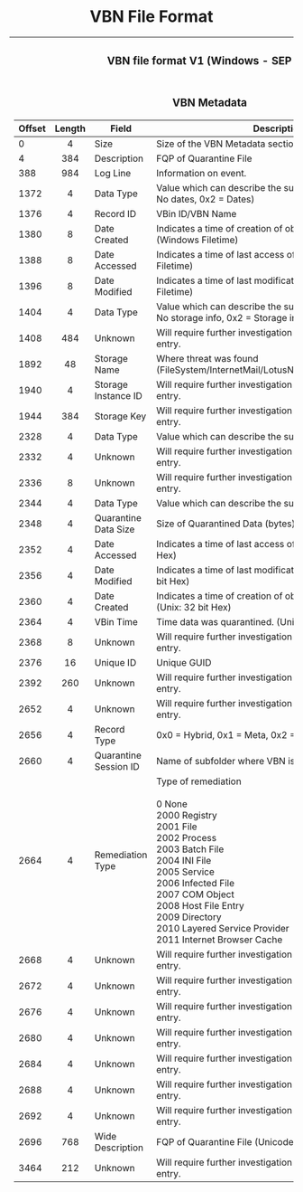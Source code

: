 <style>
h1 {
  text-align: center;
}

h2 {
  text-align: center;
}

h3 {
  text-align: center;
}

h4 {
  text-align: center;
}

h5 {
  text-align: center;
}
</style>

<p>
<h1>VBN File Format</h1>
</p>

<table width="1500">
<tr><th><h3>VBN file format V1 (Windows - SEP 11)</h3></th><th><h3>VBN file format V2 (Windows - SEP 12 +)</h3></th><th><h3>VBN file format V2 (Linux - SEP 12 +)</h3></th></tr>
<tr valign="top"><td>

<p align="center">
<h3>VBN Metadata</h3>
</p>

| Offset | Length | Field                 | Description                                                                              |
| ------ | :----: | --------------------- | ---------------------------------------------------------------------------------------- |
| 0      | 4      | Size                  | Size of the VBN Metadata section, 0xe5c                                                  |
| 4      | 384    | Description           | FQP of Quarantine File                                                                   |
| 388    | 984    | Log Line              | Information on event.                                                                    |
| 1372   | 4      | Data Type             | Value which can describe the subsequent data. (0x1 = No dates, 0x2 = Dates)              |
| 1376   | 4      | Record ID             | VBin ID/VBN Name                                                                         |
| 1380   | 8      | Date Created          | Indicates a time of creation of object on the file system. (Windows Filetime)            |
| 1388   | 8      | Date Accessed         | Indicates a time of last access of an object. (Windows Filetime)                         |
| 1396   | 8      | Date Modified         | Indicates a time of last modification of content. (Windows Filetime)                     |
| 1404   | 4      | Data Type             | Value which can describe the subsequent data. (0x0 = No storage info, 0x2 = Storage info |
| 1408   | 484    | Unknown               | Will require further investigation as to the purpose of this entry.                      |
| 1892   | 48     | Storage Name          | Where threat was found (FileSystem/InternetMail/LotusNotes/MicrosoftExchange)            |
| 1940   | 4      | Storage Instance ID   | Will require further investigation as to the purpose of this entry.                      |
| 1944   | 384    | Storage Key           | Will require further investigation as to the purpose of this entry.                      |
| 2328   | 4      | Data Type             | Value which can describe the subsequent data.                                            |
| 2332   | 4      | Unknown               | Will require further investigation as to the purpose of this entry.                      |
| 2336   | 8      | Unknown               | Will require further investigation as to the purpose of this entry.                      |
| 2344   | 4      | Data Type             | Value which can describe the subsequent data.                                            |
| 2348   | 4      | Quarantine Data Size  | Size of Quarantined Data (bytes)                                                         |
| 2352   | 4      | Date Accessed         | Indicates a time of last access of an object. (Unix: 32 bit Hex)                         |
| 2356   | 4      | Date Modified         | Indicates a time of last modification of content. (Unix: 32 bit Hex)                     |
| 2360   | 4      | Date Created          | Indicates a time of creation of object on the file system. (Unix: 32 bit Hex)            |
| 2364   | 4      | VBin Time             | Time data was quarantined. (Unix: 32 bit Hex)                                            |
| 2368   | 8      | Unknown               | Will require further investigation as to the purpose of this entry.                      |
| 2376   | 16     | Unique ID             | Unique GUID                                                                              |
| 2392   | 260    | Unknown               | Will require further investigation as to the purpose of this entry.                      |
| 2652   | 4      | Unknown               | Will require further investigation as to the purpose of this entry.                      |
| 2656   | 4      | Record Type           | 0x0 = Hybrid, 0x1 = Meta, 0x2 = Quarantine                                               |
| 2660   | 4      | Quarantine Session ID | Name of subfolder where VBN is stored                                                    |
| 2664   | 4      | Remediation Type      | Type of remediation<br><br>0 None<br>2000 Registry<br>2001 File<br>2002 Process<br>2003 Batch File<br>2004 INI File<br>2005 Service<br>2006 Infected File<br>2007 COM Object<br>2008 Host File Entry<br>2009 Directory<br>2010 Layered Service Provider<br>2011 Internet Browser Cache |
| 2668   | 4      | Unknown               | Will require further investigation as to the purpose of this entry.                      |
| 2672   | 4      | Unknown               | Will require further investigation as to the purpose of this entry.                      |
| 2676   | 4      | Unknown               | Will require further investigation as to the purpose of this entry.                      |
| 2680   | 4      | Unknown               | Will require further investigation as to the purpose of this entry.                      |
| 2684   | 4      | Unknown               | Will require further investigation as to the purpose of this entry.                      |
| 2688   | 4      | Unknown               | Will require further investigation as to the purpose of this entry.                      |
| 2692   | 4      | Unknown               | Will require further investigation as to the purpose of this entry.                      |
| 2696   | 768    | Wide Description      | FQP of Quarantine File (Unicode)                                                         |
| 3464   | 212    | Unknown               | Will require further investigation as to the purpose of this entry.                      |

</td><td>

<p align="center">
<h3>VBN Metadata</h3>
</p>

| Offset | Length | Field                 | Description                                                                              |
| ------ | :----: | --------------------- | ---------------------------------------------------------------------------------------- |
| 0      | 4      | Size                  | Size of the VBN Metadata section, 0x1290                                                 |
| 4      | 384    | Description           | FQP of Quarantine File                                                                   |
| 388    | 2048   | Log Line              | Information on event.                                                                    |
| 2436   | 4      | Data Type             | Value which can describe the subsequent data. (0x1 = No dates, 0x2 = Dates)              |
| 2440   | 4      | Record ID             | VBin ID/VBN Name                                                                         |
| 2444   | 8      | Date Created          | Indicates a time of creation of object on the file system. (Windows Filetime)            |
| 2452   | 8      | Date Accessed         | Indicates a time of last access of an object. (Windows Filetime)                         |
| 2460   | 8      | Date Modified         | Indicates a time of last modification of content. (Windows Filetime)                     |
| 2468   | 4      | Data Type             | Value which can describe the subsequent data. (0x0 = No storage info, 0x2 = Storage info |
| 2472   | 484    | Unknown               | Will require further investigation as to the purpose of this entry.                      |
| 2956   | 48     | Storage Name          | Where threat was found (FileSystem/InternetMail/LotusNotes/MicrosoftExchange)            |
| 3004   | 4      | Storage Instance ID   | Will require further investigation as to the purpose of this entry.                      |
| 3008   | 384    | Storage Key           | Will require further investigation as to the purpose of this entry.                      |
| 3392   | 4      | Data Type             | Value which can describe the subsequent data.                                            |
| 3396   | 4      | Unknown               | Will require further investigation as to the purpose of this entry.                      |
| 3400   | 8      | Unknown               | Will require further investigation as to the purpose of this entry.                      |
| 3408   | 4      | Data Type             | Value which can describe the subsequent data.                                            |
| 3412   | 4      | Quarantine Data Size  | Size of Quarantined Data (bytes)                                                         |
| 3416   | 4      | Date Accessed         | Indicates a time of last access of an object. (Unix: 32 bit Hex)                         |
| 3420   | 4      | Unknown               | Will require further investigation as to the purpose of this entry.                      |
| 3424   | 4      | Date Modified         | Indicates a time of last modification of content. (Unix: 32 bit Hex)                     |
| 3428   | 4      | Unknown               | Will require further investigation as to the purpose of this entry.                      |
| 3432   | 4      | Date Created          | Indicates a time of creation of object on the file system. (Unix: 32 bit Hex)            |
| 3436   | 4      | Unknown               | Will require further investigation as to the purpose of this entry.                      |
| 3440   | 4      | VBin Time             | Time data was quarantined. (Unix: 32 bit Hex)                                            |
| 3444   | 4      | Unknown               | Will require further investigation as to the purpose of this entry.                      |
| 3448   | 4      | Unknown               | Will require further investigation as to the purpose of this entry.                      |
| 3452   | 16     | Unique ID             | Unique GUID                                                                              |
| 3468   | 260    | Unknown               | Will require further investigation as to the purpose of this entry.                      |
| 3728   | 4      | Unknown               | Will require further investigation as to the purpose of this entry.                      |
| 3732   | 4      | Record Type           | 0x0 = Hybrid, 0x1 = Meta, 0x2 = Quarantine                                               |
| 3736   | 4      | Quarantine Session ID | Name of subfolder where VBN is stored                                                    |
| 3740   | 4      | Remediation Type      | Type of remediation<br><br>0 None<br>2000 Registry<br>2001 File<br>2002 Process<br>2003 Batch File<br>2004 INI File<br>2005 Service<br>2006 Infected File<br>2007 COM Object<br>2008 Host File Entry<br>2009 Directory<br>2010 Layered Service Provider<br>2011 Internet Browser Cache |
| 3744   | 4      | Unknown               | Will require further investigation as to the purpose of this entry.                      |
| 3748   | 4      | Unknown               | Will require further investigation as to the purpose of this entry.                      |
| 3752   | 4      | Unknown               | Will require further investigation as to the purpose of this entry.                      |
| 3756   | 4      | Unknown               | Will require further investigation as to the purpose of this entry.                      |
| 3760   | 4      | Unknown               | Will require further investigation as to the purpose of this entry.                      |
| 3764   | 4      | Unknown               | Will require further investigation as to the purpose of this entry.                      |
| 3768   | 4      | Unknown               | Will require further investigation as to the purpose of this entry.                      |
| 3772   | 768    | Wide Description      | FQP of Quarantine File (Unicode)                                                         |
| 4540   | 212    | Unknown               | Will require further investigation as to the purpose of this entry.                      |

</td><td>

<p align="center">
<h3>VBN Metadata &#42WIP</h3>
</p>

| Offset | Length | Field                 | Description                                                                              |
| ------ | :----: | --------------------- | ---------------------------------------------------------------------------------------- |
| 0      | 4      | Size                  | Size of the VBN Metadata section, 0x3afc                                                 |
| 4      | 4096   | Description           | FQP of Quarantine File                                                                   |
| 4100   | 1112   | Log Line              | Information on event.                                                                    |
| 5212   | 4      | Data Type             | Value which can describe the subsequent data. (0x1 = No dates, 0x2 = Dates)              |
| 5216   | 4      | Record ID             | VBin ID/VBN Name                                                                         |
| 5220   | 36     | Unknown               | Will require further investigation as to the purpose of this entry.                      |
| 5256   | 4      | Quarantine File Size  | Size of Quarantined File (bytes)                                                         |
| 5260   | 4      | Date Modified         | Indicates a time of last modification of content. (Unix: 32 bit Hex)                     |
| 5264   | 4      | Date Created          | Indicates a time of creation of object on the file system. (Unix: 32 bit Hex)            |
| 5268   | 4      | Date Accessed         | Indicates a time of last access of an object. (Unix: 32 bit Hex)                         |
| 5272   | 4      | VBin Time             | Time file was quarantined. (Unix: 32 bit Hex)                                            |
| 5276   | 4      | Data Type             | Value which can describe the subsequent data. (0x0 = No storage info, 0x2 = Storage info |
| 5280   | 452    | Unknown               | Will require further investigation as to the purpose of this entry.                      |
| 5732   | 48     | Storage Name          | Appears to always be FileSystem                                                          |
| 5780   | 4      | Storage Instance ID   | Will require further investigation as to the purpose of this entry.                      |
| 5784   | 4096   | Storage Key           | Will require further investigation as to the purpose of this entry.                      |
| 9880   | 4      | Data Type             | Value which can describe the subsequent data.                                            |
| 9884   | 16     | Unknown               | Will require further investigation as to the purpose of this entry.                      |
| 9900   | 36     | Unknown               | Will require further investigation as to the purpose of this entry.                      |
| 9936   | 4      | Quarantine Data Size  | Size of Quarantined Data (bytes)                                                         |
| 9940   | 4      | Date Created          | Indicates a time of creation of object on the file system. (Unix: 32 bit Hex)            |
| 9944   | 4      | Date Accessed         | Indicates a time of last access of an object. (Unix: 32 bit Hex)                         |
| 9948   | 4      | Date Modified         | Indicates a time of last modification of content. (Unix: 32 bit Hex)                     |
| 9952   | 4      | VBin Time             | Time data was quarantined. (Unix: 32 bit Hex)                                            |
| 9956   | 8      | Unknown               | Will require further investigation as to the purpose of this entry.                      |
| 9964   | 16     | Unique ID             | Unique GUID                                                                              |
| 9980   | 4096   | Unknown               | Will require further investigation as to the purpose of this entry.                      |
| 14076  | 4      | Unknown               | Will require further investigation as to the purpose of this entry.                      |
| 14080  | 4      | Record Type           | 0x0 = Hybrid, 0x1 = Meta, 0x2 = Quarantine                                               |
| 14084  | 4      | Quarantine Session ID | Name of subfolder where VBN is stored                                                    |
| 14088  | 4      | Remediation Type      | Type of remediation<br><br>0 None<br>2000 Registry<br>2001 File<br>2002 Process<br>2003 Batch File<br>2004 INI File<br>2005 Service<br>2006 Infected File<br>2007 COM Object<br>2008 Host File Entry<br>2009 Directory<br>2010 Layered Service Provider<br>2011 Internet Browser Cache |
| 14092  | 4      | Unknown               | Will require further investigation as to the purpose of this entry.                      |
| 14096  | 4      | Unknown               | Will require further investigation as to the purpose of this entry.                      |
| 14100  | 4      | Unknown               | Will require further investigation as to the purpose of this entry.                      |
| 14104  | 4      | Unknown               | Will require further investigation as to the purpose of this entry.                      |
| 14108  | 4      | Unknown               | Will require further investigation as to the purpose of this entry.                      |
| 14112  | 4      | Unknown               | Will require further investigation as to the purpose of this entry.                      |
| 14116  | 4      | Unknown               | Will require further investigation as to the purpose of this entry.                      |
| 14120  | 768    | Wide Description      | FQP of Quarantine File (Unicode)                                                         |
| 14888  | 212    | Unknown               | Will require further investigation as to the purpose of this entry.                      |


</td></tr></table>

<p>
<h2>The Record Type determines what comes next.</h2>
</p>

<table width="1750">
<tr><th><h3>Record Type 0<br>The following sections are XORed with 0x5A.</h3></th><th><h3>Record Type 1</h3></th><th><h3>Record Type 2<br>The following sections are XORed with 0x5A.</h3></th></tr>
<tr valign="top"><td>

### QData Location (Optional)

| Offset | Length           | Field                    | Description                                                         |
| ------ | :--------------: | ------------------------ | ------------------------------------------------------------------- |
| 0      | 8                | Header                   | QData location header, 00000006aaaa20ce                             |
| 8      | 8                | Data Offset              | Offset to start of quarantine data                                  |
| 16     | 8                | Data Size                | Size of quarantine data                                             |
| 24     | 4                | EOF                      | Size from end of quarantine data to EOF                             |
| 28     | Data Offset - 28 | Unknown                  | Will require further investigation as to the purpose of this entry. |

### Quarantine Data

| Offset | Length | Field | Description     |
| ------ | :----: | ----- | --------------- |
| 0      | Varies | Data  | Quarantine data |

### QData Info (Optional)

| Offset | Length               | Field           | Description                                      |
| ------ | :------------------: | --------------- | ------------------------------------------------ |
| 0      | 8                    | Header          | QData info header                                |
| 8      | 8                    | QData Info Size | Size of QData info                               |
| 16     | QData Info Size - 16 | QData           | Additional information about the quarantine data |

</td><td>

### Quarantine File Metadata

The quarantine file metadata appears to be in ASN.1 format. It is comprised of a series of tags.

| Code | Value Length | Extra Data                                                                        |
| ---- | :----------: | --------------------------------------------------------------------------------- |
| 0x01 | 1            | None                                                                              |
| 0x0A | 1            | None                                                                              |
| 0x03 | 4            | None                                                                              |
| 0x06 | 4            | None                                                                              |
| 0x04 | 8            | None                                                                              |
| 0x07 | 4            | NUL-terminated ASCII String (of length controlled by dword following 0x07 code)   |
| 0x08 | 4            | NUL-terminated Unicode String (of length controlled by dword following 0x08 code) |
| 0x09 | 4            | Container (of length controlled by dword following 0x09 code)                     |
| 0x0F | 16           | None                                                                              |
| 0x10 | 16           | None                                                                              |

</td><td>

### Quarantine Metadata

| Offset | Length  | Field                   | Description                                  |
| ------ | :-----: | ----------------------- | -------------------------------------------- |
| 0      | 8       | QM Header               | Header is always 0000000000000000            |
| 8      | 8       | QM Header Size          | Size, in bytes, of the QM header             |
| 16     | 8       | QM Size                 | Size, in bytes, of the QM                    |
| 24     | 8       | QM Size + Header Size   | Size, in bytes, of the QM and header         |
| 32     | 8       | End of QM to End of VBN | Size, in bytes, from end of QM to end of VBN |
| 40     | QM Size | Quarntine Metadata      | Quarantine Metadata                          |

The quarantine metadata appears to be in ASN.1 format. It is comprised of a series of tags.

### ASN.1 Tags

| Code | Value Length | Extra Data                                                                        |
| ---- | :----------: | --------------------------------------------------------------------------------- |
| 0x01 | 1            | None                                                                              |
| 0x0A | 1            | None                                                                              |
| 0x03 | 4            | None                                                                              |
| 0x06 | 4            | None                                                                              |
| 0x04 | 8            | None                                                                              |
| 0x07 | 4            | NUL-terminated ASCII String (of length controlled by dword following 0x07 code)   |
| 0x08 | 4            | NUL-terminated Unicode String (of length controlled by dword following 0x08 code) |
| 0x09 | 4            | Container (of length controlled by dword following 0x09 code)                     |
| 0x0F | 16           | None                                                                              |
| 0x10 | 16           | None                                                                              |


### Quarantine Info

| Offset | Length                      | Field                                  | Description                                                 |
| ------ | :-------------------------: | -------------------------------------- | ----------------------------------------------------------- |
| 0      | 1                           | Tag1                                   | Can be 0x03 or 0x06                                         |
| 1      | 4                           | Tag1 Value                             | Tag1 Value                                                  |
| 5      | 1                           | Tag2                                   | Tag2                                                        |
| 6      | 1                           | Tag2 Value                             | Tag2 Value (value can be 0x00 or 0x01)                      |
| 7      | 1                           | Tag3 (Optional)                        | Tag3 (if Tag2 Value is 0x01, Tag3 can be 0x08 or 0x0A)      | 
| 8      | 4                           | SHA1 Hash Length (Optional)            | Length of SHA1 (if Tag3 is 0x08, data will be present)      |
| 12     | 82                          | SHA1 (Optional)                        | SHA1 of quarantine data                                     |
| 94     | 1                           | Tag4 (Optional)                        | Tag4, always 0x03                                           |
| 95     | 4                           | Tag4 Value (Optional)                  | Tag4 Value                                                  |
| 99     | 1                           | Tag5 (Optional)                        | Tag5, always 0x03                                           |
| 100    | 4                           | Tag5 Value (Optional)                  | Tag5 Value                                                  |
| 104    | 1                           | Tag6 (Optional)                        | Tag6, always 0x09                                           |
| 105    | 4                           | Quarantine Data Size Length (Optional) | Length of quarantine data size                              |
| 109    | Quarantine Data Size Length | Quarantine Data Size (Optional)        | Size of quarantine data                                     |



### Quarantine SDDL (Optional)

Quarantine Info continued... (may not be present)

| Offset | Lenght    | Field                | Description                 |
| ------ | :-------: | -------------------- | --------------------------- |
| 117    | 1         | Tag7                 | Tag7, always 0x08           |
| 118    | 4         | SDDL Size            | Variable length             |
| 122    | SDDL Size | SDDL                 | Security descriptor of file |
| Varies | 1         | Tag8                 | Tag8                        |
| Varies | 4         | Tag8 Value           | Tag8 Value                  |
| Varies | 1         | Tag9                 | Tag9                        |
| Varies | 8         | Quarantine Data Size | Size of quarntine data      |

If the Quarantine SDDL tag is not present, there can be two additional structures included with the quarantine data.  

#### Unknown (Optional)
If the Quarantine Data Size in VBN Metadata is Smaller than the Quarantine Data Size in Quarantine Info, this structure will be present.

| Offset | Lenght                | Field                            | Description                                                         |
| ------ | :-------------------: | -------------------------------- | ------------------------------------------------------------------- |
| 0      | 1                     | Tag                              | ASN.1 tag, 0x09                                                     |
| 0      | 8                     | Unknown                          | Will require further investigation as to the purpose of this entry. |
| 8      | 8                     | Unknown Data Size                | Size of unknown data                                                |
| 16     | Unknown Data Size     | Unknown                          | Will require further investigation as to the purpose of this entry. |
| Varies | 12                    | Unknown                          | Will require further investigation as to the purpose of this entry. |
| Varies | 4                     | Quarantine Data Size             | Size of quarantined data                                            |
| Varies | 8                     | Unknown                          | Will require further investigation as to the purpose of this entry. |


#### Quarantine Data (Optional)

The quarantine data is broken into chunks of data XORed with 0xA5. This continues until the last chunk divider.

| Offset | Lenght     | Field                | Description                   |
| ------ | :--------: | -------------------- | ----------------------------- |
| 0      | 1          | Tag                  | ASN.1 tag, 0x09               |
| 1      | 4          | Chunk Size           | Variable length               |
| 5      | Chunk Size | Data                 | Quarantine data XORed with A5 |

#### Attribute (Optional)

| Offset | Lenght                | Field                            | Description                                                         |
| ------ | :-------------------: | -------------------------------- | ------------------------------------------------------------------- |
| Varies | 8                     | Attribute Data Type (Optional)   | 0x02 = $EA, 0x04 = $DATA, 0x07 = $OBJECT_ID                         |
| Varies | 8                     | Attribute Data Size (Optional)   | Size of attribute data                                              |
| Varies | 4                     | Attribute Name Size (Optional)   | Size of attribute name field                                        |
| Varies | Attribute Name Size   | Attribute Name (Optional)        | Name of attribute                                                   |
| Varies | Attribute Data Size   | Attribute Data (Optional)        | Data, varies by type                                                |

</td></tr></table>